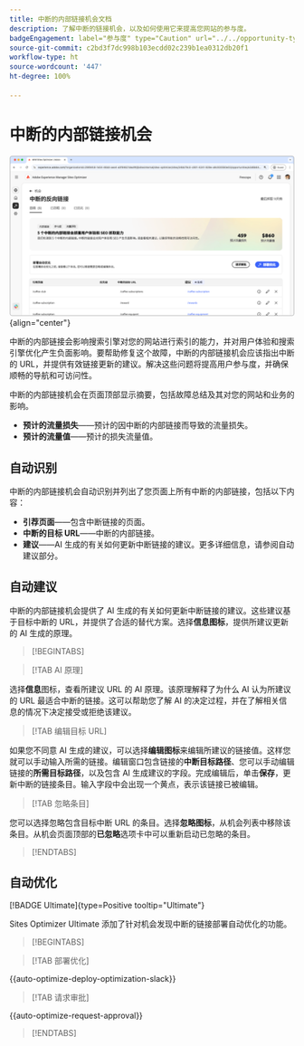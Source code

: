 ```yaml
---
title: 中断的内部链接机会文档
description: 了解中断的链接机会，以及如何使用它来提高您网站的参与度。
badgeEngagement: label="参与度" type="Caution" url="../../opportunity-types/engagement.md" tooltip="参与度"
source-git-commit: c2bd3f7dc998b103ecdd02c239b1ea0312db20f1
workflow-type: ht
source-wordcount: '447'
ht-degree: 100%

---
```



# 中断的内部链接机会

![中断的内部链接机会](./assets/broken-internal-links/hero.png){align="center"}

中断的内部链接会影响搜索引擎对您的网站进行索引的能力，并对用户体验和搜索引擎优化产生负面影响。要帮助修复这个故障，中断的内部链接机会应该指出中断的 URL，并提供有效链接更新的建议。解决这些问题将提高用户参与度，并确保顺畅的导航和可访问性。

中断的内部链接机会在页面顶部显示摘要，包括故障总结及其对您的网站和业务的影响。

* **预计的流量损失**——预计的因中断的内部链接而导致的流量损失。
* **预计的流量值**——预计的损失流量值。

## 自动识别

<!---![Auto-identify broken internal links](./assets/missing-or-invalid-metadata/auto-identify.png){align="center"}-->

中断的内部链接机会自动识别并列出了您页面上所有中断的内部链接，包括以下内容：

* **引荐页面**——包含中断链接的页面。
* **中断的目标 URL**——中断的内部链接。
* **建议**——AI 生成的有关如何更新中断链接的建议。更多详细信息，请参阅自动建议部分。

## 自动建议

<!--![Auto-suggest broken internal links](./assets/broken-internal-links/auto-suggest.png){align="center"}-->

中断的内部链接机会提供了 AI 生成的有关如何更新中断链接的建议。这些建议基于目标中断的 URL，并提供了合适的替代方案。选择&#x200B;**信息图标**，提供所建议更新的 AI 生成的原理。


>[!BEGINTABS]

>[!TAB AI 原理]

<!--[AI rationale of broken internal links](./assets/broken-internal-links/auto-suggest-ai-rationale.png) -->

选择&#x200B;**信息**&#x200B;图标，查看所建议 URL 的 AI 原理。该原理解释了为什么 AI 认为所建议的 URL 最适合中断的链接。这可以帮助您了解 AI 的决定过程，并在了解相关信息的情况下决定接受或拒绝该建议。

>[!TAB 编辑目标 URL]

<!--![Edit suggested URL of broken internal links](./assets/broken-internal-links/edit-target-url.png){align="center"}-->

如果您不同意 AI 生成的建议，可以选择&#x200B;**编辑图标**&#x200B;来编辑所建议的链接值。这样您就可以手动输入所需的链接。编辑窗口包含链接的&#x200B;**中断目标路径**、您可以手动编辑链接的&#x200B;**所需目标路径**，以及包含 AI 生成建议的字段。完成编辑后，单击&#x200B;**保存**，更新中断的链接条目。输入字段中会出现一个黄点，表示该链接已被编辑。

>[!TAB 忽略条目]

<!--![Ignore broken links](./assets/broken-internal-links/ignore.png){align="center"}-->

您可以选择忽略包含目标中断 URL 的条目。选择&#x200B;**忽略图标**，从机会列表中移除该条目。从机会页面顶部的&#x200B;**已忽略**&#x200B;选项卡中可以重新启动已忽略的条目。

>[!ENDTABS]


## 自动优化

[!BADGE Ultimate]{type=Positive tooltip="Ultimate"}

<!---![Auto-optimize suggested invalid or missing metadata](./assets/broken-internal-links/auto-optimize.png){align="center"}-->

Sites Optimizer Ultimate 添加了针对机会发现中断的链接部署自动优化的功能。<!--- TBD-need more in-depth and opportunity specific information here. What does the auto-optimization do?-->


>[!BEGINTABS]

>[!TAB 部署优化]

{{auto-optimize-deploy-optimization-slack}}

>[!TAB 请求审批]

{{auto-optimize-request-approval}}

>[!ENDTABS]

